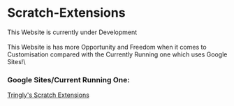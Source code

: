 # Scratch-Extensions
This Website is currently under Development\
\
This Website is has more Opportunity and Freedom when it comes to Customisation compared with the Currently Running one which uses Google Sites!\
### Google Sites/Current Running One:
[Tringly's Scratch Extensions](https://sites.google.com/view/tringlys-scratch-extesions/gallery)
